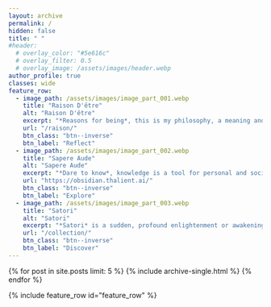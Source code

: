 ```yaml
---
layout: archive
permalink: /
hidden: false
title: " "
#header:
  # overlay_color: "#5e616c"
  # overlay_filter: 0.5
  # overlay_image: /assets/images/header.webp
author_profile: true
classes: wide
feature_row:
  - image_path: /assets/images/image_part_001.webp
    title: "Raison D'être"
    alt: "Raison D'être"
    excerpt: "*Reasons for being*, this is my philosophy, a meaning and purpose. *Memento mori*, time is a limited resource."
    url: "/raison/"
    btn_class: "btn--inverse"
    btn_label: "Reflect"
  - image_path: /assets/images/image_part_002.webp
    title: "Sapere Aude"
    alt: "Sapere Aude"
    excerpt: "*Dare to know*, knowledge is a tool for personal and societal empowerment. This is a knowledge base, powered by Obsidian."
    url: "https://obsidian.thalient.ai/"
    btn_class: "btn--inverse"
    btn_label: "Explore"
  - image_path: /assets/images/image_part_003.webp
    title: "Satori"
    alt: "Satori"
    excerpt: "*Satori* is a sudden, profound enlightenment or awakening. This is a collection of posts that, hopefully, provide insight and realizations."
    url: "/collection/"
    btn_class: "btn--inverse"
    btn_label: "Discover"
---
```

{% for post in site.posts limit: 5 %}
  {% include archive-single.html %}
{% endfor %}

{% include feature_row id="feature_row" %}
